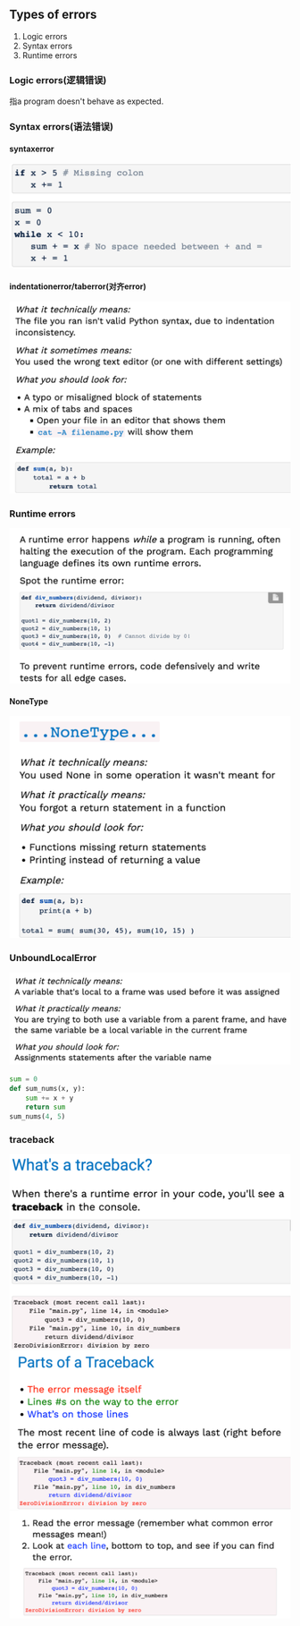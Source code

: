 ## Types of errors
1. Logic errors
2. Syntax errors
3. Runtime errors
### Logic errors(逻辑错误)
指a program doesn't behave as expected.
### Syntax errors(语法错误)
#### syntaxerror
![](../../../images/2022-04-24-19-29-50.png)
#### indentationerror/taberror(对齐error)
![](../../../images/2022-04-24-19-31-22.png)
### Runtime errors
![](../../../images/2022-04-24-19-32-05.png)
#### NoneType
![](../../../images/2022-04-24-19-32-45.png)
### UnboundLocalError
![](../../../images/2022-04-24-19-34-56.png)
```py
sum = 0
def sum_nums(x, y):
    sum += x + y
    return sum
sum_nums(4, 5)
```

### traceback
![](../../../images/2022-04-24-19-37-42.png)
![](../../../images/2022-04-24-19-37-57.png)
![](../../../images/2022-04-24-19-38-11.png)
